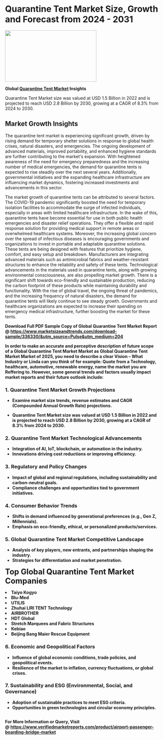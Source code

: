 <H1>Quarantine Tent Market Size, Growth and Forecast from 2024 - 2031</H1><img class="aligncenter size-medium wp-image-584254" src="https://thirdeyenews.in/wp-content/uploads/2024/09/Global-Market-Research-300x168.jpeg" alt="" width="300" height="168" /><p><strong>Global&nbsp;<a href="https://www.marketsizeandtrends.com/download-sample/336330/&amp;utm_source=Pulse&amp;utm_medium=204">Quarantine Tent Market</a> Insights</strong></p><p>Quarantine Tent Market size was valued at USD 1.5 Billion in 2022 and is projected to reach USD 2.8 Billion by 2030, growing at a CAGR of 8.3% from 2024 to 2030.</p><p><h2>Market Growth Insights</h2> <p>The quarantine tent market is experiencing significant growth, driven by rising demand for temporary shelter solutions in response to global health crises, natural disasters, and emergencies. The ongoing development of advanced materials, improved portability, and enhanced hygiene standards are further contributing to the market's expansion. With heightened awareness of the need for emergency preparedness and the increasing number of medical emergencies, the demand for quarantine tents is expected to rise steadily over the next several years. Additionally, governmental initiatives and the expanding healthcare infrastructure are influencing market dynamics, fostering increased investments and advancements in this sector.</p> <p><strong></strong></p> <p>The market growth of quarantine tents can be attributed to several factors. The COVID-19 pandemic significantly boosted the need for temporary isolation facilities to accommodate the surge of infected individuals, especially in areas with limited healthcare infrastructure. In the wake of this, quarantine tents have become essential for use in both public health emergencies and disaster relief operations. They offer a flexible and rapid response solution for providing medical support in remote areas or overwhelmed healthcare systems. Moreover, the increasing global concern over the spread of infectious diseases is encouraging governments and organizations to invest in portable and adaptable quarantine solutions. These tents are being designed with features that prioritize hygiene, comfort, and easy setup and breakdown. Manufacturers are integrating advanced materials such as antimicrobial fabrics and weather-resistant structures to enhance the reliability and safety of these tents. Technological advancements in the materials used in quarantine tents, along with growing environmental consciousness, are also propelling market growth. There is a significant shift towards eco-friendly and sustainable production, reducing the carbon footprint of these products while maintaining durability and functionality. With the rise of global travel, the ongoing threat of pandemics, and the increasing frequency of natural disasters, the demand for quarantine tents will likely continue to see steady growth. Governments and healthcare organizations are expected to increase their spending on emergency medical infrastructure, further boosting the market for these tents. <p><strong></p><p><span class=""><strong>Download Full PDF Sample Copy of Global Quarantine Tent Market Report</strong> @ <a href="https://www.marketsizeandtrends.com/download-sample/336330/&amp;utm_source=Pulse&amp;utm_medium=204" target="_blank">https://www.marketsizeandtrends.com/download-sample/336330/&amp;utm_source=Pulse&amp;utm_medium=204</a></span></p><p>In order to make an accurate and perceptive description of future scope of a Global&nbsp;Quarantine Tent Market Market as Global&nbsp;Quarantine Tent Market Market of 2025, you need to describe a clear Vision &ndash; What Industry or Linda can you think of for example: Quote from a Technology, healthcare, automotive, renewable energy, name the market you are Reffering to. However, some general trends and factors usually impact market reports and their future outlook include:</p><h3>1.&nbsp;<strong>Quarantine Tent Market Growth Projections</strong></h3><ul><li>Examine market size trends, revenue estimates and CAGR (Compounded Annual Growth Rate) projections.</li><li><p>Quarantine Tent Market size was valued at USD 1.5 Billion in 2022 and is projected to reach USD 2.8 Billion by 2030, growing at a CAGR of 8.3% from 2024 to 2030.</p></li></ul><h3>2.&nbsp;<strong>Quarantine Tent Market Technological Advancements</strong></h3><ul><li>Integration of AI, IoT, blockchain, or automation in the industry.</li><li>Innovations driving cost reductions or improving efficiency.</li></ul><h3>3.&nbsp;<strong>Regulatory and Policy Changes</strong></h3><ul><li>Impact of global and regional regulations, including sustainability and carbon-neutral goals.</li><li>Compliance challenges and opportunities tied to government initiatives.</li></ul><h3>4.&nbsp;<strong>Consumer Behavior Trends</strong></h3><ul><li>Shifts in demand influenced by generational preferences (e.g., Gen Z, Millennials).</li><li>Emphasis on eco-friendly, ethical, or personalized products/services.</li></ul><h3>5.&nbsp;<strong>Global Quarantine Tent Market Competitive Landscape</strong></h3><ul><li>Analysis of key players, new entrants, and partnerships shaping the industry.</li><li>Strategies for differentiation and market penetration.</li></ul><p data-pm-slice="1 1 []"><span style="color: inherit; font-family: inherit; font-size: 25px;">Top Global Quarantine Tent Market Companies</span></p><div class="" data-test-id=""><p><li>Taiyo Kogyo</li><li> Blu-Med</li><li> UTILIS</li><li> Zhuhai LIRI TENT Technology</li><li> AIRBROTHER</li><li> HDT Global</li><li> Stretch Marquees and Fabric Structures</li><li> Kebiao</li><li> Beijing Bang Maier Rescue Equipment</li></p></div><h3>6.&nbsp;<strong>Economic and Geopolitical Factors</strong></h3><ul><li>Influence of global economic conditions, trade policies, and geopolitical events.</li><li>Resilience of the market to inflation, currency fluctuations, or global crises.</li></ul><h3>7.&nbsp;<strong>Sustainability and ESG (Environmental, Social, and Governance)</strong></h3><ul><li>Adoption of sustainable practices to meet ESG criteria.</li><li>Opportunities in green technologies and circular economy principles.</li></ul><h2><strong style="font-size: 14px;">For More Information or Query, Visit @&nbsp;</strong><a style="background-color: #ffffff; font-size: 14px;" href="https://www.marketsizeandtrends.com/report/quarantine-tent-market/" target="_blank">https://www.verifiedmarketreports.com/product/airport-passenger-boarding-bridge-market</a></h2>

